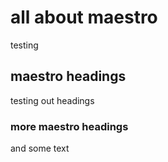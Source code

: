 # all about maestro

testing

## maestro headings

testing out headings

### more maestro headings

and some text
